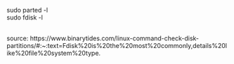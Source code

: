 <p>

sudo parted -l
<br>
sudo fdisk -l

<br>
source: https://www.binarytides.com/linux-command-check-disk-partitions/#:~:text=Fdisk%20is%20the%20most%20commonly,details%20like%20file%20system%20type.
</p>